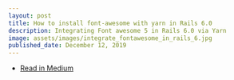 ```yaml
---
layout: post
title: How to install font-awesome with yarn in Rails 6.0
description: Integrating Font awesome 5 in Rails 6.0 via Yarn
image: assets/images/integrate_fontawesome_in_rails_6.jpg
published_date: December 12, 2019
---
```


<ul class="actions small">
  <li><a href="https://kelishrestha.medium.com/how-to-install-font-awesome-with-yarn-in-rails-6-0-c2506543c13d" class="button special fit icon fa-book">Read in Medium</a></li>
</ul>
